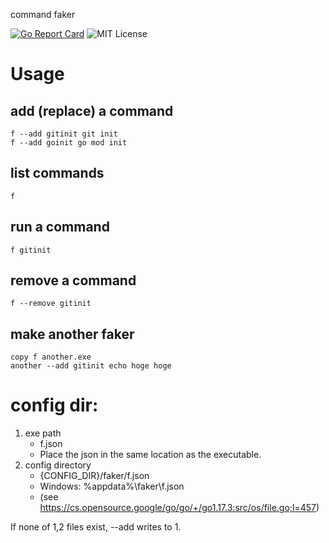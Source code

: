 command faker

[![Go Report Card](https://goreportcard.com/badge/github.com/shu-go/f)](https://goreportcard.com/report/github.com/shu-go/f)
![MIT License](https://img.shields.io/badge/License-MIT-blue)

# Usage

## add (replace) a command

```
f --add gitinit git init
f --add goinit go mod init
```

## list commands

```
f
```

## run a command

```
f gitinit
```

## remove a command

```
f --remove gitinit
```

## make another faker

```
copy f another.exe
another --add gitinit echo hoge hoge
```

# config dir:

1. exe path
   - f.json
   - Place the json in the same location as the executable.
2. config directory
   - {CONFIG_DIR}/faker/f.json
   - Windows: %appdata%\faker\f.json
   - (see https://cs.opensource.google/go/go/+/go1.17.3:src/os/file.go;l=457)

If none of 1,2 files exist, --add writes to 1.


<!-- vim: set et ft=markdown sts=4 sw=4 ts=4 tw=0 : -->
